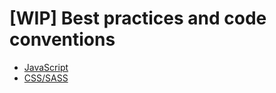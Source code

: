 # [WIP] Best practices and code conventions

* [JavaScript](https://github.com/infektweb/conventions/blob/master/javascript.md)
* [CSS/SASS](https://github.com/infektweb/conventions/blob/master/css.md)
